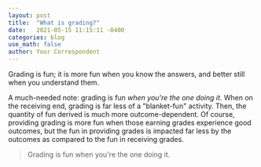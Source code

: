 ```yaml
---
layout: post
title:  "What is grading?"
date:   2021-05-15 11:15:11 -0400
categories: blog
use_math: false
author: Your Correspondent
---
```

Grading is fun; it is more fun when you know the answers, and better still when you understand them.

A much-needed note: grading is fun *when you're the one doing it.* When on the receiving end, grading is far less of a "blanket-fun" activity. Then, the quantity of fun derived is much more outcome-dependent. Of course, providing grading is more fun when those earning grades experience good outcomes, but the fun in providing grades is impacted far less by the outcomes as compared to the fun in receiving grades.

> Grading is fun when you're the one doing it.